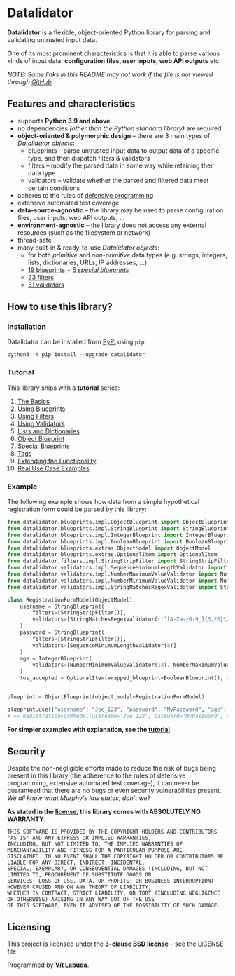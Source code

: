 <!--
Copyright (c) 2022 Vít Labuda. All rights reserved.

Redistribution and use in source and binary forms, with or without modification, are permitted provided that the
following conditions are met:
 1. Redistributions of source code must retain the above copyright notice, this list of conditions and the following
    disclaimer.
 2. Redistributions in binary form must reproduce the above copyright notice, this list of conditions and the
    following disclaimer in the documentation and/or other materials provided with the distribution.
 3. Neither the name of the copyright holder nor the names of its contributors may be used to endorse or promote
    products derived from this software without specific prior written permission.

THIS SOFTWARE IS PROVIDED BY THE COPYRIGHT HOLDERS AND CONTRIBUTORS "AS IS" AND ANY EXPRESS OR IMPLIED WARRANTIES,
INCLUDING, BUT NOT LIMITED TO, THE IMPLIED WARRANTIES OF MERCHANTABILITY AND FITNESS FOR A PARTICULAR PURPOSE ARE
DISCLAIMED. IN NO EVENT SHALL THE COPYRIGHT HOLDER OR CONTRIBUTORS BE LIABLE FOR ANY DIRECT, INDIRECT, INCIDENTAL,
SPECIAL, EXEMPLARY, OR CONSEQUENTIAL DAMAGES (INCLUDING, BUT NOT LIMITED TO, PROCUREMENT OF SUBSTITUTE GOODS OR
SERVICES; LOSS OF USE, DATA, OR PROFITS; OR BUSINESS INTERRUPTION) HOWEVER CAUSED AND ON ANY THEORY OF LIABILITY,
WHETHER IN CONTRACT, STRICT LIABILITY, OR TORT (INCLUDING NEGLIGENCE OR OTHERWISE) ARISING IN ANY WAY OUT OF THE USE
OF THIS SOFTWARE, EVEN IF ADVISED OF THE POSSIBILITY OF SUCH DAMAGE.
-->


# Datalidator
**Datalidator** is a flexible, object-oriented Python library for parsing and validating untrusted input data.

One of its most prominent characteristics is that it is able to parse various kinds of input data: **configuration 
files, user inputs, web API outputs** etc.

*NOTE: Some links in this README may not work if the file is not viewed through 
[GitHub](https://github.com/vitlabuda/datalidator/blob/main/README.md).*


## Features and characteristics
- supports **Python 3.9 and above**
- no dependencies *(other than the Python standard library)* are required
- **object-oriented & polymorphic design** – there are 3 main types of *Datalidator objects*:
  - blueprints – parse untrusted input data to output data of a specific type, and then dispatch filters & validators
  - filters – modify the parsed data in some way while retaining their data type
  - validators – validate whether the parsed and filtered data meet certain conditions 
- adheres to the rules of [defensive programming](https://en.wikipedia.org/wiki/Defensive_programming)
- extensive automated test coverage
- **data-source-agnostic** – the library may be used to parse configuration files, user inputs, web API outputs, ...
- **environment-agnostic** – the library does not access any external resources (such as the filesystem or network)
- thread-safe
- many built-in & ready-to-use *Datalidator objects*:
  - for both *primitive* and *non-primitive* data types (e.g. strings, integers, lists, dictionaries, URLs, IP addresses, ...)
  - [19 blueprints](datalidator/blueprints/impl) + [5 *special blueprints*](datalidator/blueprints/specialimpl)
  - [23 filters](datalidator/filters/impl)
  - [31 validators](datalidator/validators/impl)


## How to use this library?
### Installation
Datalidator can be installed from [PyPI](https://pypi.org/project/datalidator/) using `pip`:
```shell
python3 -m pip install --upgrade datalidator
```

### Tutorial
This library ships with a **tutorial** series:
1. [The Basics](tutorial/001_The-Basics.md)
2. [Using Blueprints](tutorial/002_Using-Blueprints.md)
3. [Using Filters](tutorial/003_Using-Filters.md)
4. [Using Validators](tutorial/004_Using-Validators.md)
5. [Lists and Dictionaries](tutorial/005_Lists-and-Dictionaries.md)
6. [Object Blueprint](tutorial/006_Object-Blueprint.md)
7. [Special Blueprints](tutorial/007_Special-Blueprints.md)
8. [Tags](tutorial/008_Tags.md)
9. [Extending the Functionality](tutorial/009_Extending-the-Functionality.md)
10. [Real Use Case Examples](tutorial/010_Real-Use-Case-Examples.md)

### Example
The following example shows how data from a simple hypothetical registration form could be parsed by this library:
```python
from datalidator.blueprints.impl.ObjectBlueprint import ObjectBlueprint
from datalidator.blueprints.impl.StringBlueprint import StringBlueprint
from datalidator.blueprints.impl.IntegerBlueprint import IntegerBlueprint
from datalidator.blueprints.impl.BooleanBlueprint import BooleanBlueprint
from datalidator.blueprints.extras.ObjectModel import ObjectModel
from datalidator.blueprints.extras.OptionalItem import OptionalItem
from datalidator.filters.impl.StringStripFilter import StringStripFilter
from datalidator.validators.impl.SequenceMinimumLengthValidator import SequenceMinimumLengthValidator
from datalidator.validators.impl.NumberMaximumValueValidator import NumberMaximumValueValidator
from datalidator.validators.impl.NumberMinimumValueValidator import NumberMinimumValueValidator
from datalidator.validators.impl.StringMatchesRegexValidator import StringMatchesRegexValidator

class RegistrationFormModel(ObjectModel):
    username = StringBlueprint(
        filters=[StringStripFilter()],
        validators=[StringMatchesRegexValidator(r'^[A-Za-z0-9_]{3,20}\Z')]
    )
    password = StringBlueprint(
        filters=[StringStripFilter()],
        validators=[SequenceMinimumLengthValidator(8)]
    )
    age = IntegerBlueprint(
        validators=[NumberMinimumValueValidator(13), NumberMaximumValueValidator(100)],
    )
    tos_accepted = OptionalItem(wrapped_blueprint=BooleanBlueprint(), default_value=False)  # "tos" = Terms of Service


blueprint = ObjectBlueprint(object_model=RegistrationFormModel)

blueprint.use({"username": "Joe_123", "password": "MyPassword", "age": "18\n", "tos_accepted": True})
# == RegistrationFormModel(username='Joe_123', password='MyPassword', age=18, tos_accepted=True)
```

**For simpler examples with explanation, see the [tutorial](tutorial).**


## Security
Despite the non-negligible efforts made to reduce the risk of bugs being present in this library (the adherence to the 
rules of defensive programming, extensive automated test coverage), it can never be guaranteed that there are no bugs 
or even security vulnerabilities present. *We all know what Murphy's law states, don't we?*

**As stated in the [license](LICENSE), this library comes with ABSOLUTELY NO WARRANTY:**
```text
THIS SOFTWARE IS PROVIDED BY THE COPYRIGHT HOLDERS AND CONTRIBUTORS "AS IS" AND ANY EXPRESS OR IMPLIED WARRANTIES,
INCLUDING, BUT NOT LIMITED TO, THE IMPLIED WARRANTIES OF MERCHANTABILITY AND FITNESS FOR A PARTICULAR PURPOSE ARE
DISCLAIMED. IN NO EVENT SHALL THE COPYRIGHT HOLDER OR CONTRIBUTORS BE LIABLE FOR ANY DIRECT, INDIRECT, INCIDENTAL,
SPECIAL, EXEMPLARY, OR CONSEQUENTIAL DAMAGES (INCLUDING, BUT NOT LIMITED TO, PROCUREMENT OF SUBSTITUTE GOODS OR
SERVICES; LOSS OF USE, DATA, OR PROFITS; OR BUSINESS INTERRUPTION) HOWEVER CAUSED AND ON ANY THEORY OF LIABILITY,
WHETHER IN CONTRACT, STRICT LIABILITY, OR TORT (INCLUDING NEGLIGENCE OR OTHERWISE) ARISING IN ANY WAY OUT OF THE USE
OF THIS SOFTWARE, EVEN IF ADVISED OF THE POSSIBILITY OF SUCH DAMAGE.
```


## Licensing
This project is licensed under the **3-clause BSD license** – see the [LICENSE](LICENSE) file.

Programmed by **[Vít Labuda](https://vitlabuda.cz/)**.
